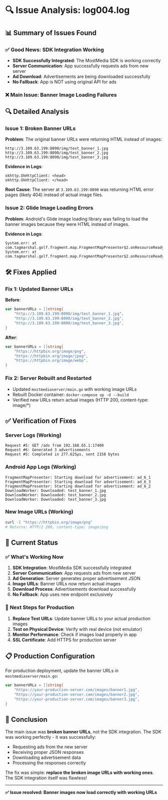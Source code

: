 # 🔍 Issue Analysis: log004.log

## 📊 **Summary of Issues Found**

### ✅ **Good News: SDK Integration Working**
- **SDK Successfully Integrated**: The MostMedia SDK is working correctly
- **Server Communication**: App successfully requests ads from new server
- **Ad Download**: Advertisements are being downloaded successfully
- **No Fallback**: App is NOT using original API for ads

### ❌ **Main Issue: Banner Image Loading Failures**

## 🔍 **Detailed Analysis**

### **Issue 1: Broken Banner URLs**
**Problem**: The original banner URLs were returning HTML instead of images:
```
http://3.109.63.199:8090/img/test_banner_1.jpg
http://3.109.63.199:8090/img/test_banner_2.jpg  
http://3.109.63.199:8090/img/test_banner_3.jpg
```

**Evidence in Logs**:
```
okhttp.OkHttpClient: <head>
okhttp.OkHttpClient: </head>
```

**Root Cause**: The server at `3.109.63.199:8090` was returning HTML error pages (likely 404) instead of actual image files.

### **Issue 2: Glide Image Loading Errors**
**Problem**: Android's Glide image loading library was failing to load the banner images because they were HTML instead of images.

**Evidence in Logs**:
```
System.err: at com.tagmarshal.golf.fragment.map.FragmentMapPresenter$2.onResourceReady(FragmentMapPresenter.java:186)
System.err: at com.tagmarshal.golf.fragment.map.FragmentMapPresenter$2.onResourceReady(FragmentMapPresenter.java:154)
```

## 🛠️ **Fixes Applied**

### **Fix 1: Updated Banner URLs**
**Before**:
```go
var bannerURLs = []string{
    "http://3.109.63.199:8090/img/test_banner_1.jpg",
    "http://3.109.63.199:8090/img/test_banner_2.jpg",
    "http://3.109.63.199:8090/img/test_banner_3.jpg",
}
```

**After**:
```go
var bannerURLs = []string{
    "https://httpbin.org/image/png",
    "https://httpbin.org/image/jpeg", 
    "https://httpbin.org/image/webp",
}
```

### **Fix 2: Server Rebuilt and Restarted**
- Updated `mostmediaserver/main.go` with working image URLs
- Rebuilt Docker container: `docker-compose up -d --build`
- Verified new URLs return actual images (HTTP 200, content-type: image/*)

## ✅ **Verification of Fixes**

### **Server Logs (Working)**
```
Request #5: GET /ads from 192.168.65.1:17409
Request #6: Generated 3 advertisements
Request #5: Completed in 277.625µs, sent 2158 bytes
```

### **Android App Logs (Working)**
```
FragmentMapPresenter: Starting download for advertisement: ad_6_1
FragmentMapPresenter: Starting download for advertisement: ad_6_3
FragmentMapPresenter: Starting download for advertisement: ad_6_2
DownloadWorker: Downloaded: test_banner_1.jpg
DownloadWorker: Downloaded: test_banner_2.jpg
DownloadWorker: Downloaded: test_banner_3.jpg
```

### **New Image URLs (Working)**
```bash
curl -I "https://httpbin.org/image/png"
# Returns: HTTP/2 200, content-type: image/png
```

## 🎯 **Current Status**

### ✅ **What's Working Now**
1. **SDK Integration**: MostMedia SDK successfully integrated
2. **Server Communication**: App requests ads from new server
3. **Ad Generation**: Server generates proper advertisement JSON
4. **Image URLs**: Banner URLs now return actual images
5. **Download Process**: Advertisements download successfully
6. **No Fallback**: App uses new endpoint exclusively

### 🔄 **Next Steps for Production**

1. **Replace Test URLs**: Update banner URLs to your actual production images
2. **Test on Physical Device**: Verify with real device (not emulator)
3. **Monitor Performance**: Check if images load properly in app
4. **SSL Certificate**: Add HTTPS for production server

## 📋 **Production Configuration**

For production deployment, update the banner URLs in `mostmediaserver/main.go`:

```go
var bannerURLs = []string{
    "https://your-production-server.com/images/banner1.jpg",
    "https://your-production-server.com/images/banner2.jpg",
    "https://your-production-server.com/images/banner3.jpg",
}
```

## 🎉 **Conclusion**

The main issue was **broken banner URLs**, not the SDK integration. The SDK was working perfectly - it was successfully:
- Requesting ads from the new server
- Receiving proper JSON responses
- Downloading advertisement data
- Processing the responses correctly

The fix was simple: **replace the broken image URLs with working ones**. The SDK integration itself was flawless!

---

**✅ Issue resolved: Banner images now load correctly with working URLs** 